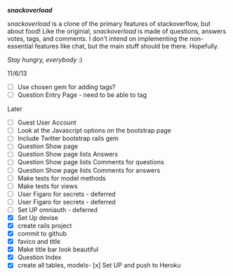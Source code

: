 ***snackoverload***

*snackoverload* is a clone of the primary features of stackoverflow, 
but about food! Like the originial, *snackoverload* is made of questions, answers
votes, tags, and comments. I don't intend on implementing the non-essential 
features like chat, but the main stuff should be there. Hopefully. 

_Stay hungry, everybody_ :)



11/6/13

- [ ] Use chosen gem for adding tags?
- [ ] Question Entry Page - need to be able to tag

Later

- [ ] Guest User Account
- [ ] Look at the Javascript options on the bootstrap page
- [ ] Include Twitter bootstrap rails gem
- [ ] Question Show page
- [ ] Question Show page lists Answers
- [ ] Question Show page lists Comments for questions
- [ ] Question Show page lists Comments for answers
- [ ] Make tests for model methods
- [ ] Make tests for views
- [ ] User Figaro for secrets - deferred
- [ ] User Figaro for secrets - deferred
- [ ] Set UP omniauth - deferred
- [x] Set Up devise
- [x] create rails project
- [x] commit to github
- [x] favico and title
- [x] Make title bar look beautiful
- [x] Question Index
- [x] create all tables, models- [x] Set UP and push to Heroku